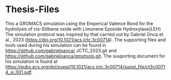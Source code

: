 # Thesis-Files
This a GROMACS simulation using the Emperical Valence Bond for the hydrolysis of cis-Stilbene oxide with Limonene Epoxide Hydroxylase(LEH)
The simulation protocol was inspired by that carried out by Gabriel Onca et al., 2023 (https://doi.org/10.1021/acs.jctc.3c00714). The supporting files and tools used during his simulation can be found in https://github.com/gabrieloanca/ JCTC_2023.git and https://github.com/gabrieloanca/gmxtools.git. The suuporting document for his simulation is found at https://pubs.acs.org/doi/suppl/10.1021/acs.jctc.3c00714/suppl_file/ct3c00714_si_001.pdf.

